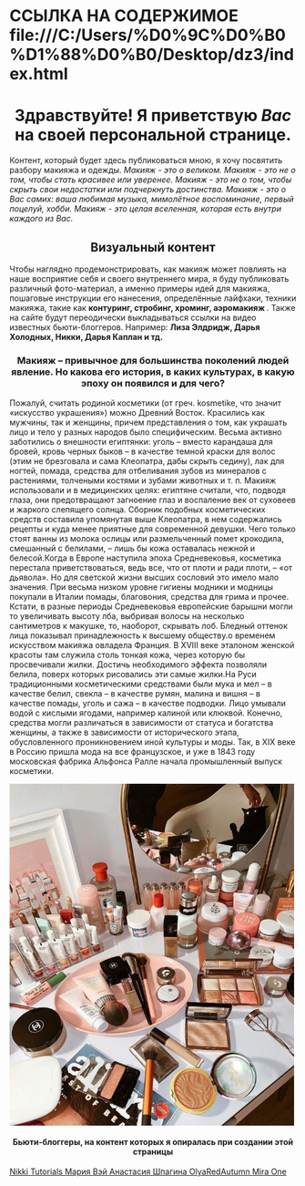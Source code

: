 # ССЫЛКА НА СОДЕРЖИМОЕ file:///C:/Users/%D0%9C%D0%B0%D1%88%D0%B0/Desktop/dz3/index.html
<!DOCTYPE html>
<html>
 <head>
 <meta charset="UTF-8">
 <title> makeup-sunshine </title>
 <link rel="icon" href="original.jpg" type="image/x-icon" />
 
<body>

 <h1 align="center"> Здравствуйте! Я приветствую <em> Вас </em> на своей персональной странице.</h1>
 <p> Контент, который будет здесь публиковаться мною, я хочу посвятить разбору макияжа и одежды. <em> Макияж - это о великом. Макияж - это не о том, чтобы стать красивее или уверенее. Макияж - это не о том, чтобы скрыть свои недостатки или подчеркнуть достинства. Макияж - это о Вас самих: ваша любимая музыка, мимолётное воспоминание, первый поцелуй, хобби. Макияж - это целая вселенная, которая есть внутри каждого из Вас. </em> </p>
 <h2 align="center">  Визуальный контент </h2>
 <p> Чтобы наглядно продемонстрировать, как макияж может повлиять на наше восприятие себя и своего внутреннего мира, я буду публиковать различный фото-материал, а именно примеры идей для макияжа, пошаговые инструкции его нанесения, определённые лайфхаки, техники макияжа, такие как <strong> контуринг, стробинг, хроминг, аэромакияж </strong>. Также на сайте будут переодически выкладываться ссылки на видео известных бьюти-блоггеров. Например: <strong> Лиза Элдридж, Дарья Холодных, Никки, Дарья Каплан и тд. </strong> </p>
 <h3 align="center"> Макияж – привычное для большинства поколений людей явление. Но какова его история, в каких культурах, в какую эпоху он появился и для чего? </h3>
 <p> Пожалуй, считать родиной косметики (от греч. kosmetike, что значит «искусство украшения») можно Древний Восток. Красились как мужчины, так и женщины, причем представления о том, как украшать лицо и тело у разных народов было специфическим. Весьма активно заботились о внешности египтянки: уголь – вместо карандаша для бровей, кровь черных быков – в качестве темной краски для волос (этим не брезговала и сама Клеопатра, дабы скрыть седину), лак для ногтей, помада, средства для отбеливания зубов из минералов с растениями, толчеными костями и зубами животных и т. п. Макияж использовали и в медицинских целях: египтяне считали, что, подводя глаза, они предотвращают загноение глаз и воспаление век от суховеев и жаркого слепящего солнца. Сборник подобных косметических средств составила упомянутая выше Клеопатра, в нем содержались рецепты и куда менее приятные для современной девушки. Чего только стоят ванны из молока ослицы или размельченный помет крокодила, смешанный с белилами, – лишь бы кожа оставалась нежной и белесой.Когда в Европе наступила эпоха Средневековья, косметика перестала приветствоваться, ведь все, что от плоти и ради плоти, – «от дьявола». Но для светской жизни высших сословий это имело мало значения. При весьма низком уровне гигиены модники и модницы покупали в Италии помады, благовония, средства для грима и прочее. Кстати, в разные периоды Средневековья европейские барышни могли то увеличивать высоту лба, выбривая волосы на несколько сантиметров к макушке, то, наоборот, скрывать лоб. Бледный оттенок лица показывал принадлежность к высшему обществу.о временем искусством макияжа овладела Франция. В XVIII веке эталоном женской красоты там служила столь тонкая кожа, через которую бы просвечивали жилки. Достичь необходимого эффекта позволяли белила, поверх которых рисовались эти самые жилки.На Руси традиционными косметическими средствами были мука и мел – в качестве белил, свекла – в качестве румян, малина и вишня – в качестве помады, уголь и сажа – в качестве подводки. Лицо умывали водой с кислыми ягодами, например калиной или клюквой. Конечно, средства могли различаться в зависимости от статуса и богатства женщины, а также в зависимости от исторического этапа, обусловленного проникновением иной культуры и моды. Так, в XIX веке в Россию пришла мода на все французское, и уже в 1843 году московская фабрика Альфонса Ралле начала промышленный выпуск косметики.</p>

 
 
 <img src="makeup.jpg" alt="beauty vibes" width= "500" height = "600" align = "middle"> 
 
 <h4 align="center"> Бьюти-блоггеры, на контент которых я опиралась при создании этой страницы </h4>
 <a href="https://www.youtube.com/c/nikkietutorials"> Nikki Tutorials </a>
 <a href="https://www.youtube.com/user/MWaytv"> Мария Вэй </a>
 <a href="https://www.youtube.com/c/AnastasiyaShpagina"> Анастасия Шпагина </a>
 <a href="https://www.youtube.com/user/OlyaRedAutumn"> OlyaRedAutumn </a>
 <a href="https://www.youtube.com/channel/UCLRVZVlwsa_wERoCpwdu5Mw"> Mira One </a>
 </body>
 </html>
